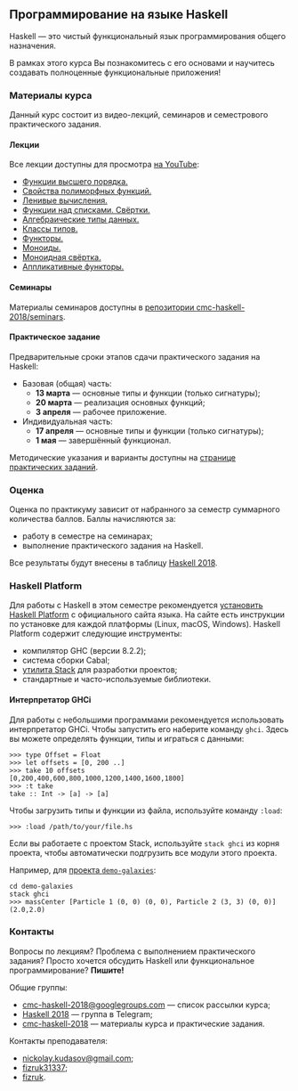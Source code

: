 <link rel="stylesheet" href="//maxcdn.bootstrapcdn.com/font-awesome/4.7.0/css/font-awesome.min.css">

## Программирование на языке Haskell

Haskell — это чистый функциональный язык программирования общего назначения.

В рамках этого курса Вы познакомитесь с его основами и научитесь создавать полноценные функциональные приложения!

### Материалы курса

Данный курс состоит из видео-лекций, семинаров и семестрового практического задания.

#### Лекции

Все лекции доступны для просмотра [на YouTube](https://www.youtube.com/playlist?list=PLov3NSwpY86cfkfXyVroSZkHemxoAdnrd):

- [<i class="fa fa-fw fa-lg fa-youtube-play"></i> Функции высшего порядка.](https://youtu.be/jNQVa5INdDk)
- [<i class="fa fa-fw fa-lg fa-youtube-play"></i> Свойства полиморфных функций.](https://youtu.be/41x5ZihxpOI)
- [<i class="fa fa-fw fa-lg fa-youtube-play"></i> Ленивые вычисления.](https://youtu.be/MUfncxhDZK0)
- [<i class="fa fa-fw fa-lg fa-youtube-play"></i> Функции над списками. Свёртки.](https://youtu.be/AwiOOkzZB_o)
- [<i class="fa fa-fw fa-lg fa-youtube-play"></i> Алгебраические типы данных.](https://youtu.be/A9XX9Wv0faY)
- [<i class="fa fa-fw fa-lg fa-youtube-play"></i> Классы типов.](https://youtu.be/efwK257k47o)
- [<i class="fa fa-fw fa-lg fa-youtube-play"></i> Функторы.](https://youtu.be/k0nltRK0MUE)
- [<i class="fa fa-fw fa-lg fa-youtube-play"></i> Моноиды.](https://youtu.be/C0uRL-CMk1Q)
- [<i class="fa fa-fw fa-lg fa-youtube-play"></i> Моноидная свёртка.](https://youtu.be/JOYh5ngQzxU)
- [<i class="fa fa-fw fa-lg fa-youtube-play"></i> Аппликативные функторы.](https://youtu.be/ckp60IxNH9s)

#### Семинары

Материалы семинаров доступны в
[репозитории <i class="fa fa-lg fa-github"></i> cmc-haskell-2018/seminars](https://github.com/cmc-haskell-2018/seminars).

#### Практическое задание

Предварительные сроки этапов сдачи практического задания на Haskell:

- Базовая (общая) часть:
    - **13 марта** — основные типы и функции (только сигнатуры);
    - **20 марта** — реализация основных функций;
    - **3 апреля** — рабочее приложение.
- Индивидуальная часть:
    - **17 апреля** — основные типы и функции (только сигнатуры);
    - **1 мая** — завершённый функционал.

Методические указания и варианты доступны на [странице практических заданий](projects/README#практические-задания).

### Оценка

Оценка по практикуму зависит от набранного за семестр суммарного количества баллов.
Баллы начисляются за:

- работу в семестре на семинарах;
- выполнение практического задания на Haskell.

Все результаты будут внесены в таблицу
[<i class="fa fa-lg fa-table"></i> Haskell 2018](https://docs.google.com/spreadsheets/d/1mkxvczZbjOfz7QAGA1r8LThVHCGTIJjwv2AHcllYKQ8/edit?usp=sharing).

### Haskell Platform

Для работы с Haskell в этом семестре рекомендуется [установить Haskell Platform](https://www.haskell.org/platform/) с официального сайта языка.
На сайте есть инструкции по установке для каждой платформы (Linux, macOS, Windows). Haskell Platform содержит следующие инструменты:

- компилятор GHC (версии 8.2.2);
- система сборки Cabal;
- [утилита Stack](http://docs.haskellstack.org/) для разработки проектов;
- стандартные и часто-используемые библиотеки.

#### Интерпретатор GHCi

Для работы с небольшими программами рекомендуется использовать интерпретатор GHCi.
Чтобы запустить его наберите команду `ghci`. Здесь вы можете определять функции, типы и играться с данными:

```
>>> type Offset = Float
>>> let offsets = [0, 200 ..]
>>> take 10 offsets
[0,200,400,600,800,1000,1200,1400,1600,1800]
>>> :t take
take :: Int -> [a] -> [a]
```

Чтобы загрузить типы и функции из файла, используйте команду `:load`:

```
>>> :load /path/to/your/file.hs
```

Если вы работаете с проектом Stack, используйте `stack ghci` из корня проекта, чтобы автоматически
подгрузить все модули этого проекта.

Например, для [<i class="fa fa-lg fa-github"></i> проекта `demo-galaxies`](https://github.com/cmc-haskell-2017/demo-galaxies):

```
cd demo-galaxies
stack ghci
>>> massCenter [Particle 1 (0, 0) (0, 0), Particle 2 (3, 3) (0, 0)]
(2.0,2.0)
```

### Контакты

Вопросы по лекциям?
Проблема с выполнением практического задания?
Просто хочется обсудить Haskell или функциональное программирование?
**Пишите!**

Общие группы:

- [<i class="fa fa-lg fa-envelope"></i> cmc-haskell-2018@googlegroups.com](https://groups.google.com/d/forum/cmc-haskell-2018) — список рассылки курса;
- [<i class="fa fa-lg fa-telegram"></i> Haskell 2018](https://telegram.me/joinchat/B8HofBJKpCsEI0YH78_XFw) — группа в Telegram;
- [<i class="fa fa-lg fa-github"></i> cmc-haskell-2018](https://github.com/cmc-haskell-2018) — материалы курса и практические задания.

Контакты преподавателя:

- [<i class="fa fa-lg fa-envelope"></i> nickolay.kudasov@gmail.com](mailto:nickolay.kudasov@gmail.com);
- [<i class="fa fa-lg fa-telegram"></i> fizruk31337](http://t.me/fizruk31337);
- [<i class="fa fa-lg fa-github"></i> fizruk](https://github.com/fizruk).
